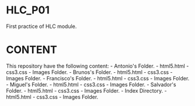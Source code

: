 # HLC_P01
First practice of HLC module.

# CONTENT
This repository have the following content:
	- Antonio's Folder.
		- html5.html
		- css3.css
		- Images Folder.
	- Brunos's Folder.
		- html5.html
		- css3.css
		- Images Folder.
	- Francisco's Folder.
		- html5.html
		- css3.css
		- Images Folder.
	- Miguel's Folder.
		- html5.html
		- css3.css
		- Images Folder.
	- Salvador's Folder.
		- html5.html
		- css3.css
		- Images Folder.
	- Index Directory.
		- html5.html
		- css3.css
		- Images Folder.
